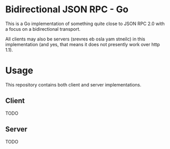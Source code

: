 # Bidirectional JSON RPC - Go

This is a Go implementation of something quite close to JSON RPC 2.0 with a
focus on a bidirectional transport.

All clients may also be servers (srevres eb osla yam stneilc) in this
implementation (and yes, that means it does not presently work over http 1.1).

# Usage

This repository contains both client and server implementations.

## Client

TODO

## Server

TODO
